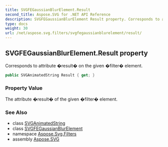 ```yaml
---
title: SVGFEGaussianBlurElement.Result
second_title: Aspose.SVG for .NET API Reference
description: SVGFEGaussianBlurElement Result property. Corresponds to attribute result on the given filter element
type: docs
weight: 30
url: /net/aspose.svg.filters/svgfegaussianblurelement/result/
---
```

## SVGFEGaussianBlurElement.Result property

Corresponds to attribute �result� on the given �filter� element.

```csharp
public SVGAnimatedString Result { get; }
```

### Property Value

The attribute �result� of the given �filter� element.

### See Also

* class [SVGAnimatedString](../../../aspose.svg.datatypes/svganimatedstring/)
* class [SVGFEGaussianBlurElement](../)
* namespace [Aspose.Svg.Filters](../../../aspose.svg.filters/)
* assembly [Aspose.SVG](../../../)
